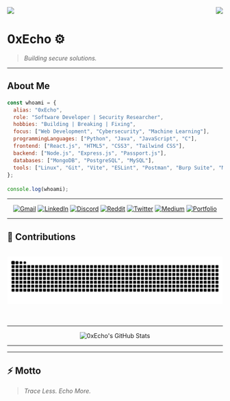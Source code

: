 <img align="right" src="https://visitor-badge.laobi.icu/badge?page_id=0xEcho.0xEcho" />
<img src='https://mir-s3-cdn-cf.behance.net/project_modules/source/fe5895176249761.64c16c9007ab2.gif'>

# 0xEcho ⚙️

> *Building secure solutions.*

---

## About Me

~~~js       
const whoami = {
  alias: "0xEcho",
  role: "Software Developer | Security Researcher",
  hobbies: "Building | Breaking | Fixing",
  focus: ["Web Development", "Cybersecurity", "Machine Learning"],
  programmingLanguages: ["Python", "Java", "JavaScript", "C"],
  frontend: ["React.js", "HTML5", "CSS3", "Tailwind CSS"],
  backend: ["Node.js", "Express.js", "Passport.js"],
  databases: ["MongoDB", "PostgreSQL", "MySQL"],
  tools: ["Linux", "Git", "Vite", "ESLint", "Postman", "Burp Suite", "Metasploit"]
};

console.log(whoami);


~~~

---





<div align="center">

[![Gmail](https://img.shields.io/badge/Gmail-333333?style=for-the-badge&logo=gmail&logoColor=red)]()
[![LinkedIn](https://img.shields.io/badge/LinkedIn-0077B5?style=for-the-badge&logo=linkedin&logoColor=white)](https://www.linkedin.com/in/manoj-g-2444ab28a) 
[![Discord](https://img.shields.io/badge/Discord-7289DA?style=for-the-badge&logo=discord&logoColor=white)](https://discord.gg/wF9pEQDB)
[![Reddit](https://img.shields.io/badge/Reddit-FF4500?style=for-the-badge&logo=reddit&logoColor=white)](https://www.reddit.com/u/--iamroot/s/A9oYxKC6M4) 
[![Twitter](https://img.shields.io/badge/Twitter-1DA1F2?style=for-the-badge&logo=twitter&logoColor=white)](https://x.com/Itachi_xakep?t=jWA8AeGbAlOEuzPLiCDa6Q&s=09) 
[![Medium](https://img.shields.io/badge/Medium-12100E?style=for-the-badge&logo=medium&logoColor=white)](https://medium.com/@manoj.xakep)
[![Portfolio](https://img.shields.io/badge/Portfolio-FF5722?style=for-the-badge&logo=todoist&logoColor=white&color=%23BCD2EE)](https://manoj-80.github.io/Portfolio/)

</div>

---

## 🐍 Contributions

<div align="center">
  <br>
  <img alt="snake eating my contributions" src="https://raw.githubusercontent.com/MANOJ-80/MANOJ-80/output/github-contribution-grid-snake.svg" />
  <br/><br/><br/>
  <hr/>
    
![0xEcho's GitHub Stats](https://github-readme-stats.vercel.app/api?username=MANOJ-80&show_icons=true&theme=blue_navy)
  <hr/>
</div>

---

## ⚡ Motto
> *Trace Less. Echo More.*

